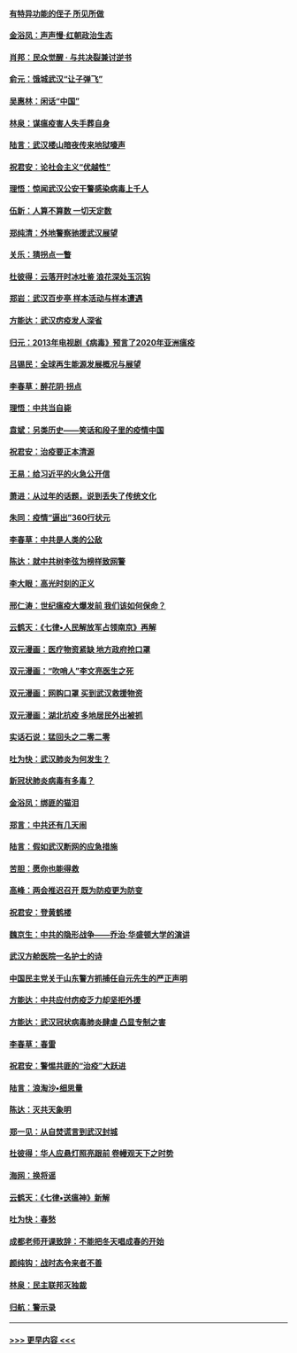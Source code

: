 #### [有特异功能的侄子 所见所做](../pages/nsc993/n11901154.md?t=02280902) 
#### [金浴凤：声声慢‧红朝政治生态](../pages/nsc993/n11899553.md?t=02280902) 
#### [肖邦：民众觉醒 · 与共决裂兼讨逆书](../pages/nsc993/n11898435.md?t=02280902) 
#### [俞元：饿城武汉“让子弹飞”](../pages/nsc993/n11898344.md?t=02280902) 
#### [吴惠林：闲话“中国”](../pages/nsc993/n11898182.md?t=02280902) 
#### [林泉：谋瘟疫害人失手葬自身](../pages/nsc993/n11897892.md?t=02280902) 
#### [陆言：武汉楼山暗夜传来地狱嚎声](../pages/nsc993/n11897033.md?t=02280902) 
#### [祝君安：论社会主义“优越性”](../pages/nsc993/n11897005.md?t=02280902) 
#### [理悟：惊闻武汉公安干警感染病毒上千人](../pages/nsc993/n11896947.md?t=02280902) 
#### [伍新：人算不算数 一切天定数](../pages/nsc993/n11893372.md?t=02280902) 
#### [郑纯清：外地警察驰援武汉展望](../pages/nsc993/n11893115.md?t=02280902) 
#### [关乐：猜拐点一瞥](../pages/nsc993/n11893020.md?t=02280902) 
#### [杜彼得：云落开时冰吐鉴 浪花深处玉沉钩](../pages/nsc993/n11892107.md?t=02280902) 
#### [郑岩：武汉百步亭 样本活动与样本遭遇](../pages/nsc993/n11892310.md?t=02280902) 
#### [方能达：武汉疠疫发人深省](../pages/nsc993/n11891376.md?t=02280902) 
#### [归元：2013年电视剧《病毒》预言了2020年亚洲瘟疫](../pages/nsc993/n11891126.md?t=02280902) 
#### [吕锡民：全球再生能源发展概况与展望](../pages/nsc993/n11890613.md?t=02280902) 
#### [李春草：醉花阴·拐点](../pages/nsc993/n11890567.md?t=02280902) 
#### [理悟：中共当自毙](../pages/nsc993/n11890559.md?t=02280902) 
#### [袁斌：另类历史——笑话和段子里的疫情中国](../pages/nsc993/n11889243.md?t=02280902) 
#### [祝君安：治疫要正本清源](../pages/nsc993/n11889085.md?t=02280902) 
#### [王易：给习近平的火急公开信](../pages/nsc993/n11888225.md?t=02280902) 
#### [萧进：从过年的话题，说到丢失了传统文化](../pages/nsc993/n11887732.md?t=02280902) 
#### [朱同：疫情“逼出”360行状元](../pages/nsc993/n11887678.md?t=02280902) 
#### [李春草：中共是人类的公敌](../pages/nsc993/n11887656.md?t=02280902) 
#### [陈达：就中共树李弦为榜样致网警](../pages/nsc993/n11887625.md?t=02280902) 
#### [李大眼：高光时刻的正义](../pages/nsc993/n11887585.md?t=02280902) 
#### [邢仁涛：世纪瘟疫大爆发前 我们该如何保命？](../pages/nsc993/n11887535.md?t=02280902) 
#### [云鹤天：《七律▪人民解放军占领南京》再解](../pages/nsc993/n11887524.md?t=02280902) 
#### [双元漫画：医疗物资紧缺 地方政府抢口罩](../pages/nsc993/n11884744.md?t=02280902) 
#### [双元漫画：“吹哨人”李文亮医生之死](../pages/nsc993/n11884705.md?t=02280902) 
#### [双元漫画：网购口罩 买到武汉救援物资](../pages/nsc993/n11884670.md?t=02280902) 
#### [双元漫画：湖北抗疫 多地居民外出被抓](../pages/nsc993/n11884643.md?t=02280902) 
#### [实话石说：猛回头之二零二零](../pages/nsc993/n11883968.md?t=02280902) 
#### [吐为快：武汉肺炎为何发生？](../pages/nsc993/n11882180.md?t=02280902) 
#### [新冠状肺炎病毒有多毒？](../pages/nsc993/n11881790.md?t=02280902) 
#### [金浴凤：绑匪的猫泪](../pages/nsc993/n11880664.md?t=02280902) 
#### [郑言：中共还有几天闹](../pages/nsc993/n11880645.md?t=02280902) 
#### [陆言：假如武汉断网的应急措施](../pages/nsc993/n11880619.md?t=02280902) 
#### [苦胆：愿你也能得救](../pages/nsc993/n11880601.md?t=02280902) 
#### [高峰：两会推迟召开  既为防疫更为防变](../pages/nsc993/n11879977.md?t=02280902) 
#### [祝君安：登黄鹤楼](../pages/nsc993/n11880583.md?t=02280902) 
#### [魏京生：中共的隐形战争——乔治‧华盛顿大学的演讲](../pages/nsc993/n11879765.md?t=02280902) 
#### [武汉方舱医院一名护士的诗](../pages/nsc993/n11878480.md?t=02280902) 
#### [中国民主党关于山东警方抓捕任自元先生的严正声明](../pages/nsc993/n11877506.md?t=02280902) 
#### [方能达：中共应付疠疫乏力却坚拒外援](../pages/nsc993/n11877497.md?t=02280902) 
#### [方能达：武汉冠状病毒肺炎肆虐 凸显专制之害](../pages/nsc993/n11877475.md?t=02280902) 
#### [李春草：春雷](../pages/nsc993/n11876287.md?t=02280902) 
#### [祝君安：警惕共匪的“治疫”大跃进](../pages/nsc993/n11876084.md?t=02280902) 
#### [陆言：浪淘沙•细思量](../pages/nsc993/n11876071.md?t=02280902) 
#### [陈达：灭共天象明](../pages/nsc993/n11876063.md?t=02280902) 
#### [郑一见：从自焚谎言到武汉封城](../pages/nsc993/n11875621.md?t=02280902) 
#### [杜彼得：华人应悬灯照亮跟前 卷幔观天下之时势](../pages/nsc993/n11874822.md?t=02280902) 
#### [海网：换将谣](../pages/nsc993/n11873712.md?t=02280902) 
#### [云鹤天：《七律▪送瘟神》新解](../pages/nsc993/n11873598.md?t=02280902) 
#### [吐为快：春愁](../pages/nsc993/n11872801.md?t=02280902) 
#### [成都老师开课致辞：不能把冬天唱成春的开始](../pages/nsc993/n11872653.md?t=02280902) 
#### [颜纯钩：战时态令来者不善](../pages/nsc993/n11872011.md?t=02280902) 
#### [林泉：民主联邦灭独裁](../pages/nsc993/n11870998.md?t=02280902) 
#### [归航：警示录](../pages/nsc993/n11870963.md?t=02280902) 

----
#### [ >>> 更早内容 <<< ](../indexes/nsc993-earlier.md)
